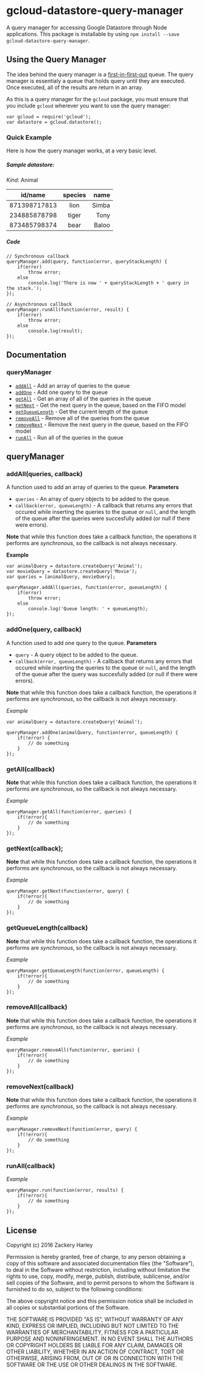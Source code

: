 # gcloud-datastore-query-manager

A query manager for accessing Google Datastore through Node applications. This package is installable by using `npm install --save gcloud-datastore-query-manager`.

## Using the Query Manager

The idea behind the query manager is a [first-in-first-out](https://en.wikipedia.org/wiki/FIFO_(computing_and_electronics)) queue. The query manager is essentialy a queue that holds query until they are executed. Once executed, all of the results are return in an array.

As this is a query manager for the `gcloud` package, you must ensure that you include `gcloud` wherever you want to use the query manager:

```
var gcloud = require('gcloud');
var datastore = gcloud.datastore();
```

### Quick Example
Here is how the query manager works, at a very basic level.

##### Sample datastore:

*Kind*: Animal

| id/name      | species       | name  |
| -------------|:-------------:| -----:|
| 871398717813 | lion          | Simba |
| 234885878798 | tiger         | Tony  |
| 873485798374 | bear          | Baloo |

##### Code
```
// Synchronous callback
queryManager.add(query, function(error, queryStackLength) {
    if(error)
        throw error;
    else
        console.log('There is now ' + queryStackLength + ' query in the stack.');
});

// Asynchronous callback
queryManager.runAll(function(error, result) {
    if(error)
        throw error;
    else
        console.log(result);
});
```


## Documentation
### queryManager
 * [`addAll`](#addall) - Add an array of queries to the queue
 * [`addOne`](#addone) - Add one query to the queue
 * [`getAll`](#getall) - Get an array of all of the queries in the queue
 * [`getNext`](#getnext) - Get the next query in the queue, based on the FIFO model
 * [`getQueueLength`](#getqueuelength) - Get the current length of the queue
 * [`removeAll`](#removeall) - Remove all of the queries from the queue
 * [`removeNext`](#removenext) - Remove the next query in the queue, based on the FIFO model
 * [`runAll`](#runall) - Run all of the queries in the queue


## queryManager
### addAll(queries, callback)
A function used to add an array of queries to the queue.
__Parameters__
* `queries` - An array of query objects to be added to the queue.
* `callback(error, queueLength)` - A callback that returns any errors that occured while inserting the queries to the queue or `null`, and the length of the queue after the queries were succesfully added (or null if there were errors).

**Note** that while this function does take a callback function, the operations it performs are *synchronous*, so the callback is not always necessary.

__Example__
```
var animalQuery = datastore.createQuery('Animal');
var movieQuery = datastore.createQuery('Movie');
var queries = [animalQuery, movieQuery];

queryManager.addAll(queries, function(error, queueLength) {
    if(error)
        throw error;
    else
        console.log('Queue length: ' + queueLength);
});
```

### addOne(query, callback)
A function used to add one query to the queue.
__Parameters__
* `query` - A query object to be added to the queue.
* `callback(error, queueLength)` - A callback that returns any errors that occured while inserting the queries to the queue or `null`, and the length of the queue after the query was succesfully added (or null if there were errors).

**Note** that while this function does take a callback function, the operations it performs are *synchronous*, so the callback is not always necessary.

*Example*
```
var animalQuery = datastore.createQuery('Animal');

queryManager.addOne(animalQuery, function(error, queueLength) {
    if(!error) {
        // do something
    }
});
```
### getAll(callback)

**Note** that while this function does take a callback function, the operations it performs are *synchronous*, so the callback is not always necessary.

*Example*
```
queryManager.getAll(function(error, queries) {
    if(!error){
        // do something
    }
});
```
### getNext(callback);

**Note** that while this function does take a callback function, the operations it performs are *synchronous*, so the callback is not always necessary.

*Example*
```
queryManager.getNext(function(error, query) {
    if(!error){
        // do something
    }
});
```
### getQueueLength(callback)

**Note** that while this function does take a callback function, the operations it performs are *synchronous*, so the callback is not always necessary.

*Example*
```
queryManager.getQueueLength(function(error, queueLength) {
    if(!error){
        // do something
    }
});
```
### removeAll(callback)

**Note** that while this function does take a callback function, the operations it performs are *synchronous*, so the callback is not always necessary.

*Example*
```
queryManager.removeAll(function(error, queries) {
    if(!error){
        // do something
    }
});
```
### removeNext(callback)

**Note** that while this function does take a callback function, the operations it performs are *synchronous*, so the callback is not always necessary.

*Example*
```
queryManager.removeNext(function(error, query) {
    if(!error){
        // do something
    }
});
```
### runAll(callback)
*Example*
```
queryManager.run(function(error, results) {
    if(!error){
        // do something
    }
});
```

## License
Copyright (c) 2016 Zackery Harley

Permission is hereby granted, free of charge, to any person obtaining a copy of this software and associated documentation files (the "Software"), to deal in the Software without restriction, including without limitation the rights to use, copy, modify, merge, publish, distribute, sublicense, and/or sell copies of the Software, and to permit persons to whom the Software is furnished to do so, subject to the following conditions:

The above copyright notice and this permission notice shall be included in all copies or substantial portions of the Software.

THE SOFTWARE IS PROVIDED "AS IS", WITHOUT WARRANTY OF ANY KIND, EXPRESS OR IMPLIED, INCLUDING BUT NOT LIMITED TO THE WARRANTIES OF MERCHANTABILITY, FITNESS FOR A PARTICULAR PURPOSE AND NONINFRINGEMENT. IN NO EVENT SHALL THE AUTHORS OR COPYRIGHT HOLDERS BE LIABLE FOR ANY CLAIM, DAMAGES OR OTHER LIABILITY, WHETHER IN AN ACTION OF CONTRACT, TORT OR OTHERWISE, ARISING FROM, OUT OF OR IN CONNECTION WITH THE SOFTWARE OR THE USE OR OTHER DEALINGS IN THE SOFTWARE.
